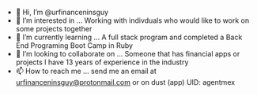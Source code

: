 - 👋 Hi, I’m @urfinanceninsguy
- 👀 I’m interested in ... Working with indivduals who would like to work on some projects together
- 🌱 I’m currently learning ... A full stack program and completed a Back End Programing Boot Camp in Ruby
- 💞️ I’m looking to collaborate on ... Someone that has financial apps or projects I have 13 years of experience in the industry
- 📫 How to reach me ... send me an email at urfinanceninsguy@protonmail.com or on dust (app) UID: agentmex

<!---
urfinanceninsguy/urfinanceninsguy is a ✨ special ✨ repository because its `README.md` (this file) appears on your GitHub profile.
You can click the Preview link to take a look at your changes.
--->
